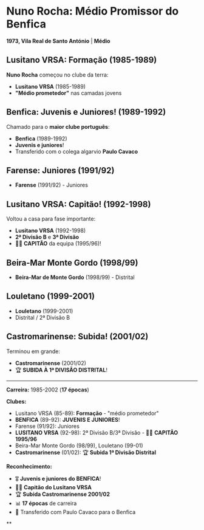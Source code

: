 # Nuno Rocha: Médio Promissor do Benfica

**1973, Vila Real de Santo António** | **Médio**

## Lusitano VRSA: Formação (1985-1989)

**Nuno Rocha** começou no clube da terra:
- **Lusitano VRSA** (1985-1989)
- **"Médio prometedor"** nas camadas jovens

## Benfica: Juvenis e Juniores! (1989-1992)

Chamado para o **maior clube português**:
- **Benfica** (1989-1992)
- **Juvenis e juniores**!
- Transferido com o colega algarvio **Paulo Cavaco**

## Farense: Juniores (1991/92)

- **Farense** (1991/92) - Juniores

## Lusitano VRSA: Capitão! (1992-1998)

Voltou a casa para fase importante:
- **Lusitano VRSA** (1992-1998)
- **2ª Divisão B** e **3ª Divisão**
- 👨‍✈️ **CAPITÃO** da equipa (1995/96)!

## Beira-Mar Monte Gordo (1998/99)

- **Beira-Mar de Monte Gordo** (1998/99) - Distrital

## Louletano (1999-2001)

- **Louletano** (1999-2001)
- Distrital / 2ª Divisão B

## Castromarinense: Subida! (2001/02)

Terminou em grande:
- **Castromarinense** (2001/02)
- 🏆 **SUBIDA À 1ª DIVISÃO DISTRITAL**!

---

**Carreira:** 1985-2002 (**17 épocas**)

**Clubes:**
- Lusitano VRSA (85-89): **Formação** - "médio prometedor"
- **BENFICA** (89-92): **JUVENIS E JUNIORES**!
- Farense (91/92): Juniores
- **LUSITANO VRSA** (92-98): 2ª Divisão B/3ª Divisão - 👨‍✈️ **CAPITÃO 1995/96**
- Beira-Mar Monte Gordo (98/99), Louletano (99-01)
- **Castromarinense** (01/02): 🏆 **Subida 1ª Divisão Distrital**

**Reconhecimento:**
- 🎖️ **Juvenis e juniores do BENFICA**!
- 👨‍✈️ **Capitão do Lusitano VRSA**
- 🏆 **Subida Castromarinense 2001/02**
- 📊 **17 épocas** de carreira
- 💪 Transferido com Paulo Cavaco para o Benfica

**